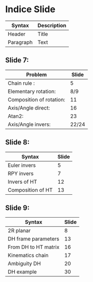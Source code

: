 # Indice Slide

| Syntax | Description |
| ----------- | ----------- |
| Header | Title |
| Paragraph | Text | 

## Slide 7:

| Problem                      | Slide       |
| -----------                  | ----------- |
|Chain rule :                  |5
|Elementary rotation:          |8/9
|Composition of rotation:      |11
|Axis/Angle direct:            |16
|Atan2:                        |23
|Axis/Angle invers:            |22/24


## Slide 8:
| Syntax                       | Slide       |
| -----------                  | ----------- |
|Euler invers                  |5
|RPY invers                    |7
|Invers of HT                  |12
|Composition of HT             |13


## Slide 9:
| Syntax                       | Slide       |
| -----------                  | ----------- |
|2R planar                     |8
|DH frame parameters           |13
|From DH to HT matrix          |16
|Kinematics chain              |17
|Ambiguity DH                  |20
|DH example                    |30